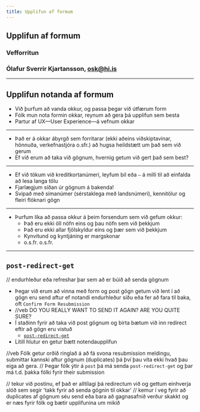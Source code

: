 ```yaml
---
title: Upplifun af formum
---
```


## Upplifun af formum

### Vefforritun

### Ólafur Sverrir Kjartansson, [osk@hi.is](mailto:osk@hi.is)

---

## Upplifun notanda af formum

* Við þurfum að vanda okkur, og passa þegar við útfærum form
* Fólk mun nota formin okkar, reynum að gera þá upplifun sem besta
* Partur af UX—User Experience—á vefnum okkar

***

* Það er á okkar ábyrgð sem forritarar (ekki aðeins viðskiptavinar, hönnuða, verkefnastjóra o.sfr.) að hugsa heildstætt um það sem við gerum
* Ef við erum að taka við gögnum, hvernig getum við gert það sem best?

***

* Ef við tökum við kreditkortanúmeri, leyfum bil eða `–` á milli til að einfalda að lesa langa tölu
* Fjarlægjum síðan úr gögnum á bakenda!
* Svipað með símanúmer (sérstaklega með landsnúmeri), kennitölur og fleiri flóknari gögn

***

* Þurfum líka að passa okkur á þeim forsendum sem við gefum okkur:
  * Það eru ekki öll nöfn eins og þau nöfn sem við þekkjum
  * Það eru ekki allar fjölskyldur eins og þær sem við þekkjum
  * Kynvitund og kyntjáning er margskonar
  * o.s.fr. o.s.fr.

---

## `post-redirect-get`
// endurhleður eða refreshar þar sem að er búið að senda gögnum

* Þegar við erum að vinna með form og post gögn getum við lent í að gögn eru send aftur ef notandi endurhleður síðu eða fer að fara til baka, oft `Confirm Form Resubmission`
* //veb DO YOU REALLY WANT TO SEND IT AGAIN? ARE YOU QUITE SURE? 
* Í staðinn fyrir að taka við post gögnum og birta bætum við inn redirect eftir að gögn eru vistuð
  * [`post-redirect-get`](https://en.wikipedia.org/wiki/Post/Redirect/Get)
* Lítill hlutur en getur bætt notendaupplifun

//veb Fólk getur orðið ringlað á að fá svona resubmission meldingu, submittar kannski aftur gögnum (duplicates) þá því þau vita ekki hvað þau eiga að gera.
// Þegar fólk ýtir á `post` þá má senda `post-redirect-get` og þar má t.d. þakka fólki fyrir their submission


// tekur við postinu, ef það er alltílagi þá redirectum við og gettum einhverja slóð sem segir 'takk fyrir að senda gögnin til okkar'
// kemur í veg fyrir að duplicates af gögnum séu send eða bara að gagnasafnið verður skakkt og er næs fyrir fólk og bætir upplifunina um mikið
